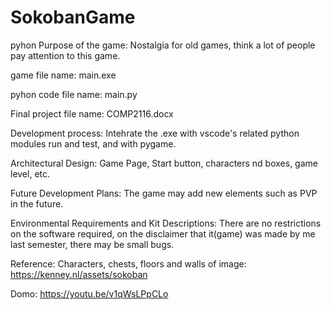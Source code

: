 # SokobanGame
pyhon
Purpose of the game:
Nostalgia for old games, think a lot of people pay attention to this game.

game file name: main.exe

pyhon code file name: main.py

Final project file name: COMP2116.docx

Development process:
Intehrate the .exe with vscode's related python modules run and test, and with pygame.

Architectural Design:
Game Page, Start button, characters nd boxes, game level, etc.

Future Development Plans:
The game may add new elements such as PVP in the future.

Environmental Requirements and Kit Descriptions:
There are no restrictions on the software required, on the disclaimer that it(game) was made by me last semester, there may be small bugs.

Reference:
Characters, chests, floors and walls of image: https://kenney.nl/assets/sokoban

Domo: 
https://youtu.be/v1qWsLPpCLo
